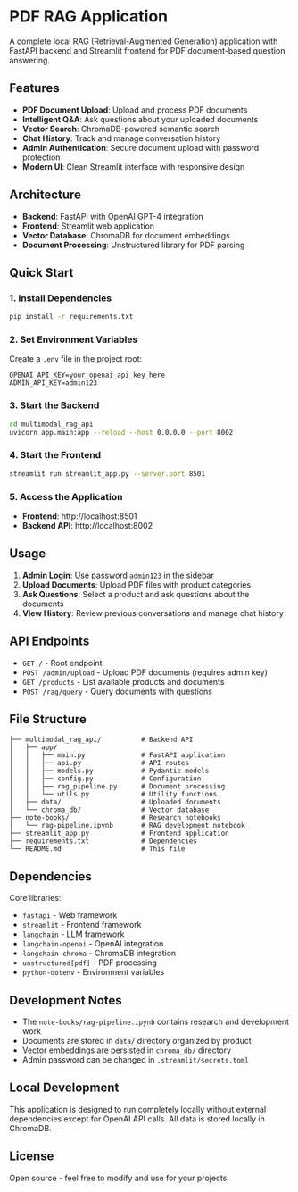 # PDF RAG Application

A complete local RAG (Retrieval-Augmented Generation) application with FastAPI backend and Streamlit frontend for PDF document-based question answering.

## Features

- **PDF Document Upload**: Upload and process PDF documents  
- **Intelligent Q&A**: Ask questions about your uploaded documents
- **Vector Search**: ChromaDB-powered semantic search
- **Chat History**: Track and manage conversation history
- **Admin Authentication**: Secure document upload with password protection
- **Modern UI**: Clean Streamlit interface with responsive design

## Architecture

- **Backend**: FastAPI with OpenAI GPT-4 integration
- **Frontend**: Streamlit web application  
- **Vector Database**: ChromaDB for document embeddings
- **Document Processing**: Unstructured library for PDF parsing

## Quick Start

### 1. Install Dependencies
```bash
pip install -r requirements.txt
```

### 2. Set Environment Variables
Create a `.env` file in the project root:
```env
OPENAI_API_KEY=your_openai_api_key_here
ADMIN_API_KEY=admin123
```

### 3. Start the Backend
```bash
cd multimodal_rag_api
uvicorn app.main:app --reload --host 0.0.0.0 --port 8002
```

### 4. Start the Frontend  
```bash
streamlit run streamlit_app.py --server.port 8501
```

### 5. Access the Application
- **Frontend**: http://localhost:8501
- **Backend API**: http://localhost:8002

## Usage

1. **Admin Login**: Use password `admin123` in the sidebar
2. **Upload Documents**: Upload PDF files with product categories
3. **Ask Questions**: Select a product and ask questions about the documents
4. **View History**: Review previous conversations and manage chat history

## API Endpoints

- `GET /` - Root endpoint
- `POST /admin/upload` - Upload PDF documents (requires admin key)
- `GET /products` - List available products and documents
- `POST /rag/query` - Query documents with questions

## File Structure

```
├── multimodal_rag_api/          # Backend API
│   ├── app/
│   │   ├── main.py              # FastAPI application
│   │   ├── api.py               # API routes
│   │   ├── models.py            # Pydantic models
│   │   ├── config.py            # Configuration
│   │   ├── rag_pipeline.py      # Document processing
│   │   └── utils.py             # Utility functions
│   ├── data/                    # Uploaded documents
│   └── chroma_db/               # Vector database
├── note-books/                  # Research notebooks
│   └── rag-pipeline.ipynb       # RAG development notebook
├── streamlit_app.py             # Frontend application
├── requirements.txt             # Dependencies
└── README.md                    # This file
```

## Dependencies

Core libraries:
- `fastapi` - Web framework
- `streamlit` - Frontend framework  
- `langchain` - LLM framework
- `langchain-openai` - OpenAI integration
- `langchain-chroma` - ChromaDB integration
- `unstructured[pdf]` - PDF processing
- `python-dotenv` - Environment variables

## Development Notes

- The `note-books/rag-pipeline.ipynb` contains research and development work
- Documents are stored in `data/` directory organized by product
- Vector embeddings are persisted in `chroma_db/` directory
- Admin password can be changed in `.streamlit/secrets.toml`

## Local Development

This application is designed to run completely locally without external dependencies except for OpenAI API calls. All data is stored locally in ChromaDB.

## License

Open source - feel free to modify and use for your projects. 